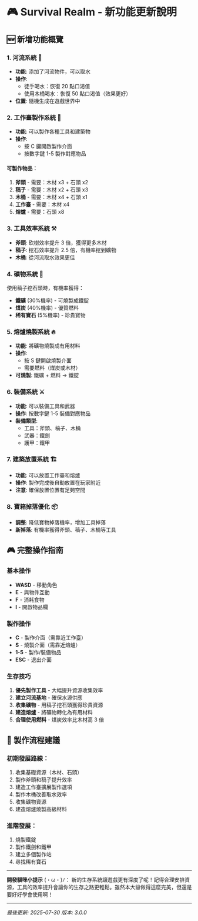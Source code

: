 # 🎮 Survival Realm - 新功能更新說明

## 🆕 新增功能概覽

### 1. 河流系統 🌊

- **功能**: 添加了河流物件，可以取水
- **操作**:
  - 徒手喝水：恢復 20 點口渴值
  - 使用木桶喝水：恢復 50 點口渴值（效果更好）
- **位置**: 隨機生成在遊戲世界中

### 2. 工作臺製作系統 🔨

- **功能**: 可以製作各種工具和建築物
- **操作**:
  - 按 C 鍵開啟製作介面
  - 按數字鍵 1-5 製作對應物品

#### 可製作物品：

1. **斧頭** - 需要：木材 x3 + 石頭 x2
2. **稿子** - 需要：木材 x2 + 石頭 x3
3. **木桶** - 需要：木材 x4 + 石頭 x1
4. **工作臺** - 需要：木材 x4
5. **熔爐** - 需要：石頭 x8

### 3. 工具效率系統 ⚒️

- **斧頭**: 砍樹效率提升 3 倍，獲得更多木材
- **稿子**: 挖石效率提升 2.5 倍，有機率挖到礦物
- **木桶**: 從河流取水效果更佳

### 4. 礦物系統 💎

使用稿子挖石頭時，有機率獲得：

- **鐵礦** (30%機率) - 可燒製成鐵錠
- **煤炭** (40%機率) - 優質燃料
- **稀有寶石** (5%機率) - 珍貴寶物

### 5. 熔爐燒製系統 🔥

- **功能**: 將礦物燒製成有用材料
- **操作**:
  - 按 S 鍵開啟燒製介面
  - 需要燃料（煤炭或木材）
- **可燒製**: 鐵礦 + 燃料 → 鐵錠

### 6. 裝備系統 ⚔️

- **功能**: 可以裝備工具和武器
- **操作**: 按數字鍵 1-5 裝備對應物品
- **裝備類型**:
  - 工具：斧頭、稿子、木桶
  - 武器：鐵劍
  - 護甲：鐵甲

### 7. 建築放置系統 🏗️

- **功能**: 可以放置工作臺和熔爐
- **操作**: 製作完成後自動放置在玩家附近
- **注意**: 確保放置位置有足夠空間

### 8. 寶箱掉落優化 📦

- **調整**: 降低寶物掉落機率，增加工具掉落
- **新掉落**: 有機率獲得斧頭、稿子、木桶等工具

## 🎮 完整操作指南

### 基本操作

- **WASD** - 移動角色
- **E** - 與物件互動
- **F** - 消耗食物
- **I** - 開啟物品欄

### 製作操作

- **C** - 製作介面（需靠近工作臺）
- **S** - 燒製介面（需靠近熔爐）
- **1-5** - 製作/裝備物品
- **ESC** - 退出介面

### 生存技巧

1. **優先製作工具** - 大幅提升資源收集效率
2. **建立河流基地** - 確保水源供應
3. **收集礦物** - 用稿子挖石頭獲得珍貴資源
4. **建造熔爐** - 將礦物轉化為有用材料
5. **合理使用燃料** - 煤炭效率比木材高 3 倍

## 🔧 製作流程建議

### 初期發展路線：

1. 收集基礎資源（木材、石頭）
2. 製作斧頭和稿子提升效率
3. 建造工作臺擴展製作選項
4. 製作木桶改善取水效率
5. 收集礦物資源
6. 建造熔爐燒製高級材料

### 進階發展：

1. 燒製鐵錠
2. 製作鐵劍和鐵甲
3. 建立多個製作站
4. 尋找稀有寶石

---

**開發貓咪小提示** (・ω・)ﾉ：
新的生存系統讓遊戲更有深度了呢！記得合理安排資源，工具的效率提升會讓你的生存之路更輕鬆。雖然本大爺做得這麼完美，但還是要好好學會使用啊！

---

_最後更新: 2025-07-30_
_版本: 3.0.0_
